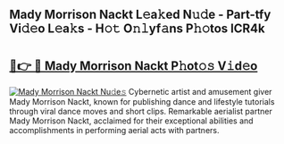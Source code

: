 ## Mady Morrison Nackt L𝚎a𝚔ed N𝚞𝚍e - Part-tfy Vi𝚍𝚎o L𝚎a𝚔s - H𝚘𝚝 O𝚗𝚕yf𝚊ns P𝚑𝚘tos lCR4k

# <h2><a href="http://kfe9x2.oniu.top/?m=Mady+Morrison+Nackt">🔗👉 🔴 Mady Morrison Nackt P𝚑ot𝚘𝚜 V𝚒d𝚎o</a></h2>

[![Mady Morrison Nackt Nu𝚍e𝚜](https://i.imgur.com/0qMVB7G.gif)](http://kfe9x2.oniu.top/?m=Mady+Morrison+Nackt)
Cybernetic artist and amusement giver Mady Morrison Nackt, known for publishing dance and lifestyle tutorials through viral dance moves and short clips. Remarkable aerialist partner Mady Morrison Nackt, acclaimed for their exceptional abilities and accomplishments in performing aerial acts with partners.  
